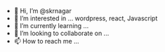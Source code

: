 - 👋 Hi, I’m @skrnagar
- 👀 I’m interested in ... wordpress, react, Javascript 
- 🌱 I’m currently learning ...
- 💞️ I’m looking to collaborate on ...
- 📫 How to reach me ...

<!---
skrnagar/skrnagar is a ✨ special ✨ repository because its `README.md` (this file) appears on your GitHub profile.
You can click the Preview link to take a look at your changes.
--->
